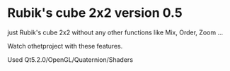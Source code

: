 # Rubik's cube 2x2 version 0.5
just Rubik's cube 2x2 without any other functions like Mix, Order, Zoom ...

Watch othetproject with these features.

Used Qt5.2.0/OpenGL/Quaternion/Shaders

